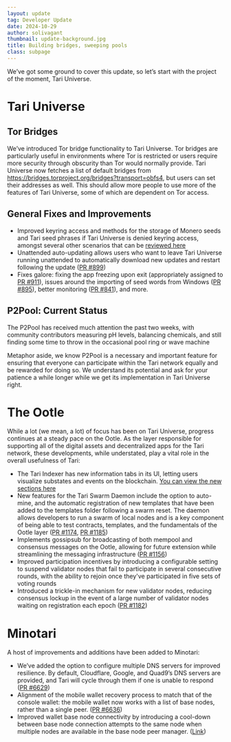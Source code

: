 ```yaml
---
layout: update
tag: Developer Update
date: 2024-10-29
author: solivagant
thumbnail: update-background.jpg
title: Building bridges, sweeping pools
class: subpage
---
```


We’ve got some ground to cover this update, so let’s start with the project of the moment, Tari Universe.

# Tari Universe

## Tor Bridges

We’ve introduced Tor bridge functionality to Tari Universe. Tor bridges are particularly useful in environments where Tor is restricted or users require more security through obscurity than Tor would normally provide. Tari Universe now fetches a list of default bridges from https://bridges.torproject.org/bridges?transport=obfs4, but users can set their addresses as well. This should allow more people to use more of the features of Tari Universe, some of which are dependent on Tor access.

## General Fixes and Improvements

- Improved keyring access and methods for the storage of Monero seeds and Tari seed phrases if Tari Universe is denied keyring access, amongst several other scenarios that can be [reviewed here](https://github.com/tari-project/universe/pull/902)
- Unattended auto-updating allows users who want to leave Tari Universe running unattended to automatically download new updates and restart following the update ([PR #899](https://github.com/tari-project/universe/pull/899))
- Fixes galore: fixing the app freezing upon exit (appropriately assigned to [PR #911](https://github.com/tari-project/universe/pull/911)), issues around the importing of seed words from Windows ([PR #895](https://github.com/tari-project/universe/pull/895)), better monitoring ([PR #841](https://github.com/tari-project/universe/pull/841)), and more.

## P2Pool: Current Status

The P2Pool has received much attention the past two weeks, with community contributors measuring pH levels, balancing chemicals, and still finding some time to throw in the occasional pool ring or wave machine

Metaphor aside, we know P2Pool is a necessary and important feature for ensuring that everyone can participate within the Tari network equally and be rewarded for doing so. We understand its potential and ask for your patience a while longer while we get its implementation in Tari Universe right.

# The Ootle

While a lot (we mean, a lot) of focus has been on Tari Universe, progress continues at a steady pace on the Ootle. As the layer responsible for supporting all of the digital assets and decentralized apps for the Tari network, these developments, while understated, play a vital role in the overall usefulness of Tari:

- The Tari Indexer has new information tabs in its UI, letting users visualize substates and events on the blockchain. [You can view the new sections here](https://github.com/tari-project/tari-dan/pull/1171)
- New features for the Tari Swarm Daemon include the option to auto-mine, and the automatic registration of new templates that have been added to the templates folder following a swarm reset. The daemon allows developers to run a swarm of local nodes and is a key component of being able to test contracts, templates, and the fundamentals of the Ootle layer ([PR #1174](https://github.com/tari-project/tari-dan/pull/1174), [PR #1185](https://github.com/tari-project/tari-dan/pull/1185))
- Implements gossipsub for broadcasting of both mempool and consensus messages on the Ootle, allowing for future extension while streamlining the messaging infrastructure ([PR #1156](https://github.com/tari-project/tari-dan/pull/1156))
- Improved participation incentives by introducing a configurable setting to suspend validator nodes that fail to participate in several consecutive rounds, with the ability to rejoin once they've participated in five sets of voting rounds
- Introduced a trickle-in mechanism for new validator nodes, reducing consensus lockup in the event of a large number of validator nodes waiting on registration each epoch ([PR #1182](https://github.com/tari-project/tari-dan/pull/1182))

# Minotari

A host of improvements and additions have been added to Minotari:

- We’ve added the option to configure multiple DNS servers for improved resilience. By default, Cloudflare, Google, and Quad9’s DNS servers are provided, and Tari will cycle through them if one is unable to respond ([PR #6629](https://github.com/tari-project/tari/pull/6629))
- Alignment of the mobile wallet recovery process to match that of the console wallet: the mobile wallet now works with a list of base nodes, rather than a single peer. ([PR #6636](https://github.com/tari-project/tari/pull/6636))
- Improved wallet base node connectivity by introducing a cool-down between base node connection attempts to the same node when multiple nodes are available in the base node peer manager. ([Link](https://github.com/tari-project/tari/commit/8bc8166a48973632f2748c495e61d738f44c55a3))
